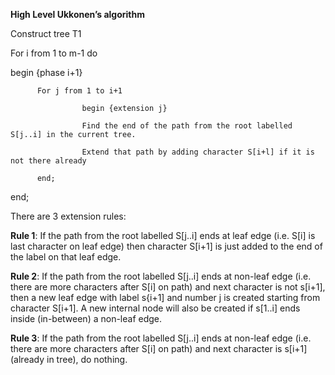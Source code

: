 **High Level Ukkonen’s algorithm**

Construct tree T1

For i from 1 to m-1 do

begin {phase i+1}

          For j from 1 to i+1
          
                    begin {extension j}
                    
                    Find the end of the path from the root labelled S[j..i] in the current tree.
                    
                    Extend that path by adding character S[i+l] if it is not there already
                    
          end;
          
end;

There are 3 extension rules:

**Rule 1**: If the path from the root labelled S[j..i] ends at leaf edge (i.e. S[i] is last character on leaf edge) then character S[i+1] is just added to the end of the label on that leaf edge.

**Rule 2**: If the path from the root labelled S[j..i] ends at non-leaf edge (i.e. there are more characters after S[i] on path) and next character is not s[i+1], then a new leaf edge with label s{i+1] and number j is created starting from character S[i+1].
A new internal node will also be created if s[1..i] ends inside (in-between) a non-leaf edge.

**Rule 3**: If the path from the root labelled S[j..i] ends at non-leaf edge (i.e. there are more characters after S[i] on path) and next character is s[i+1] (already in tree), do nothing.

